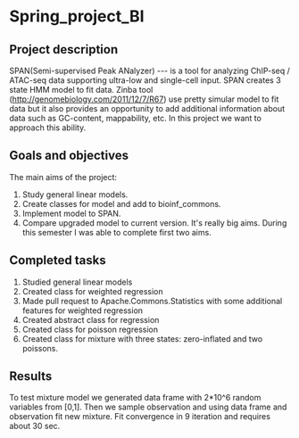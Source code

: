 # Spring_project_BI

## Project description

SPAN(Semi-supervised Peak ANalyzer) ---  is a tool for analyzing ChIP-seq / ATAC-seq data supporting ultra-low and single-cell input. SPAN creates 3 state HMM model to fit data. Zinba tool (http://genomebiology.com/2011/12/7/R67) use pretty simular model to fit data but it also provides an opportunity to add additional information about data such as GC-content, mappability, etc. In this project we want to approach this ability.
 
## Goals and objectives
The main aims of the project:
1) Study general linear models.
2) Create classes for model and add to bioinf_commons.
3) Implement model to SPAN.
4) Compare upgraded model to current version.
It's really big aims. During this semester I was able to complete first two aims.

## Completed tasks
1) Studied general linear models
2) Created class for weighted regression
3) Made pull request to Apache.Commons.Statistics with some additional features for weighted regression
4) Created abstract class for regression
5) Created class for poisson regression
6) Created class for mixture with three states: zero-inflated and two poissons.

## Results
To test mixture model we generated data frame with 2*10^6 random variables from [0,1]. Then we sample observation and using data frame and observation fit new mixture. Fit convergence in 9 iteration and requires about 30 sec.
